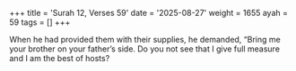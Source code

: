 +++
title = 'Surah 12, Verses 59'
date = '2025-08-27'
weight = 1655
ayah = 59
tags = []
+++

When he had provided them with their supplies, he demanded, “Bring me your brother on your father’s side. Do you not see that I give full measure and I am the best of hosts?